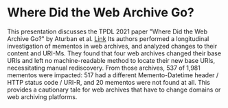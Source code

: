 # Where Did the Web Archive Go?

This presentation discusses the TPDL 2021 paper "Where Did the Web Archive Go?" by Aturban et al. [Link](https://arxiv.org/pdf/2108.05939.pdf)
Its authors performed a longitudinal investigation of mementos in web archives, and analyzed changes to their content and URI-Ms.
They found that four web archives changed their base URIs and left no machine-readable method to locate their new base URIs, necessitating manual rediscovery.
From those archives, 537 of 1,981 mementos were impacted: 517 had a different Memento-Datetime header / HTTP status code / URI-R, and 20 mementos were not found at all.
This provides a cautionary tale for web archives that have to change domains or web archiving platforms.
